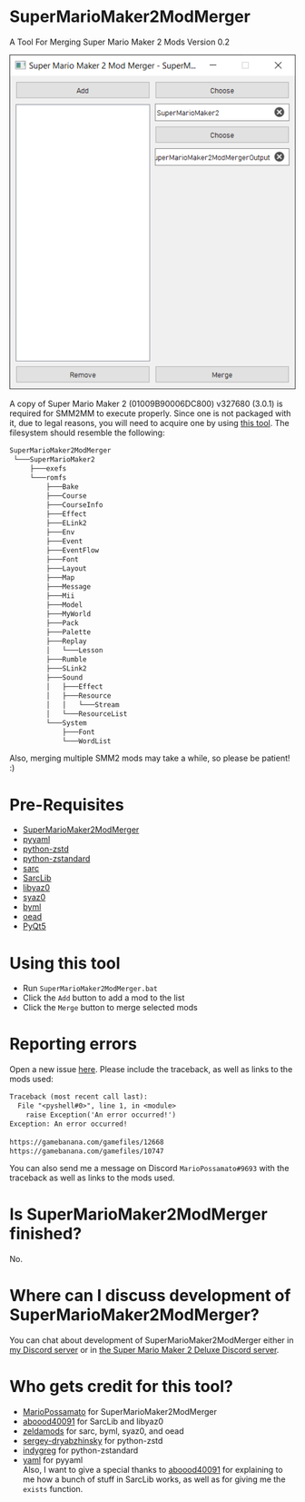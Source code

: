 # SuperMarioMaker2ModMerger
A Tool For Merging Super Mario Maker 2 Mods
Version 0.2

![preview](https://github.com/MarioPossamato/SuperMarioMaker2ModMerger/blob/main/SuperMarioMaker2ModMergerData/preview.png)

A copy of Super Mario Maker 2 (01009B90006DC800) v327680 (3.0.1) is required for SMM2MM to execute properly.  Since one is not packaged with it, due to legal reasons, you will need to acquire one by using [this tool](https://github.com/DarkMatterCore/nxdumptool/releases).  The filesystem should resemble the following:
```
SuperMarioMaker2ModMerger
 └───SuperMarioMaker2
     ├───exefs
     └───romfs
         ├───Bake
         ├───Course
         ├───CourseInfo
         ├───Effect
         ├───ELink2
         ├───Env
         ├───Event
         ├───EventFlow
         ├───Font
         ├───Layout
         ├───Map
         ├───Message
         ├───Mii
         ├───Model
         ├───MyWorld
         ├───Pack
         ├───Palette
         ├───Replay
         │   └───Lesson
         ├───Rumble
         ├───SLink2
         ├───Sound
         │   ├───Effect
         │   ├───Resource
         │   │   └───Stream
         │   └───ResourceList
         └───System
             ├───Font
             └───WordList
```
Also, merging multiple SMM2 mods may take a while, so please be patient! :)

# Pre-Requisites
- [SuperMarioMaker2ModMerger](https://github.com/MarioPossamato/SuperMarioMaker2ModMerger/archive/main.zip)
- [pyyaml](https://github.com/yaml/pyyaml)
- [python-zstd](https://github.com/sergey-dryabzhinsky/python-zstd)
- [python-zstandard](https://github.com/indygreg/python-zstandard)
- [sarc](https://github.com/zeldamods/sarc/)
- [SarcLib](https://github.com/aboood40091/SarcLib)
- [libyaz0](https://github.com/aboood40091/libyaz0)
- [syaz0](https://github.com/zeldamods/syaz0)
- [byml](https://github.com/zeldamods/byml-v2)
- [oead](https://github.com/zeldamods/oead)
- [PyQt5](https://pypi.org/project/PyQt5/)

# Using this tool
- Run `SuperMarioMaker2ModMerger.bat`
- Click the `Add` button to add a mod to the list
- Click the `Merge` button to merge selected mods

# Reporting errors
Open a new issue [here](https://github.com/MarioPossamato/SuperMarioMaker2ModMerger/issues).  Please include the traceback, as well as links to the mods used:
```
Traceback (most recent call last):
  File "<pyshell#0>", line 1, in <module>
    raise Exception('An error occurred!')
Exception: An error occurred!

https://gamebanana.com/gamefiles/12668
https://gamebanana.com/gamefiles/10747
```
You can also send me a message on Discord `MarioPossamato#9693` with the traceback as well as links to the mods used.

# Is SuperMarioMaker2ModMerger finished?
No.

# Where can I discuss development of SuperMarioMaker2ModMerger?
You can chat about development of SuperMarioMaker2ModMerger either in [my Discord server](https://discord.gg/8wx8uQF) or in [the Super Mario Maker 2 Deluxe Discord server](https://discord.gg/WhgdAMy).

# Who gets credit for this tool?
- [MarioPossamato](https://github.com/MarioPossamato/) for SuperMarioMaker2ModMerger
- [aboood40091](https://github.com/aboood40091/) for SarcLib and libyaz0
- [zeldamods](https://github.com/zeldamods/) for sarc, byml, syaz0, and oead
- [sergey-dryabzhinsky](https://github.com/sergey-dryabzhinsky) for python-zstd
- [indygreg](https://github.com/indygreg) for python-zstandard
- [yaml](https://github.com/yaml) for pyyaml  
Also, I want to give a special thanks to [aboood40091](https://github.com/aboood40091/) for explaining to me how a bunch of stuff in SarcLib works, as well as for giving me the `exists` function.
